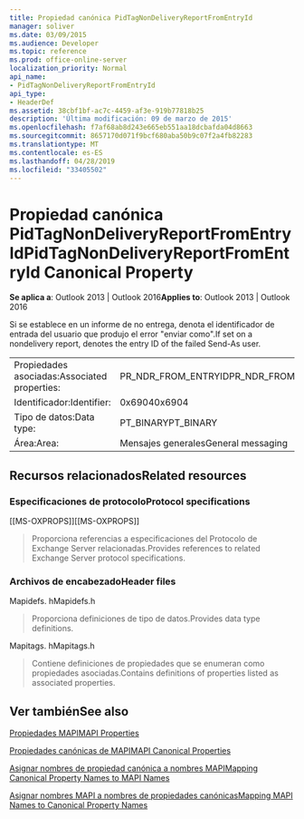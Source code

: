 ```yaml
---
title: Propiedad canónica PidTagNonDeliveryReportFromEntryId
manager: soliver
ms.date: 03/09/2015
ms.audience: Developer
ms.topic: reference
ms.prod: office-online-server
localization_priority: Normal
api_name:
- PidTagNonDeliveryReportFromEntryId
api_type:
- HeaderDef
ms.assetid: 38cbf1bf-ac7c-4459-af3e-919b77818b25
description: 'Última modificación: 09 de marzo de 2015'
ms.openlocfilehash: f7af68ab8d243e665eb551aa18dcbafda04d8663
ms.sourcegitcommit: 8657170d071f9bcf680aba50b9c07f2a4fb82283
ms.translationtype: MT
ms.contentlocale: es-ES
ms.lasthandoff: 04/28/2019
ms.locfileid: "33405502"
---
```

# <a name="pidtagnondeliveryreportfromentryid-canonical-property"></a><span data-ttu-id="dfa5d-103">Propiedad canónica PidTagNonDeliveryReportFromEntryId</span><span class="sxs-lookup"><span data-stu-id="dfa5d-103">PidTagNonDeliveryReportFromEntryId Canonical Property</span></span>

  
  
<span data-ttu-id="dfa5d-104">**Se aplica a**: Outlook 2013 | Outlook 2016</span><span class="sxs-lookup"><span data-stu-id="dfa5d-104">**Applies to**: Outlook 2013 | Outlook 2016</span></span> 
  
<span data-ttu-id="dfa5d-105">Si se establece en un informe de no entrega, denota el identificador de entrada del usuario que produjo el error "enviar como".</span><span class="sxs-lookup"><span data-stu-id="dfa5d-105">If set on a nondelivery report, denotes the entry ID of the failed Send-As user.</span></span>
  
|||
|:-----|:-----|
|<span data-ttu-id="dfa5d-106">Propiedades asociadas:</span><span class="sxs-lookup"><span data-stu-id="dfa5d-106">Associated properties:</span></span>  <br/> |<span data-ttu-id="dfa5d-107">PR_NDR_FROM_ENTRYID</span><span class="sxs-lookup"><span data-stu-id="dfa5d-107">PR_NDR_FROM_ENTRYID</span></span>  <br/> |
|<span data-ttu-id="dfa5d-108">Identificador:</span><span class="sxs-lookup"><span data-stu-id="dfa5d-108">Identifier:</span></span>  <br/> |<span data-ttu-id="dfa5d-109">0x6904</span><span class="sxs-lookup"><span data-stu-id="dfa5d-109">0x6904</span></span>  <br/> |
|<span data-ttu-id="dfa5d-110">Tipo de datos:</span><span class="sxs-lookup"><span data-stu-id="dfa5d-110">Data type:</span></span>  <br/> |<span data-ttu-id="dfa5d-111">PT_BINARY</span><span class="sxs-lookup"><span data-stu-id="dfa5d-111">PT_BINARY</span></span>  <br/> |
|<span data-ttu-id="dfa5d-112">Área:</span><span class="sxs-lookup"><span data-stu-id="dfa5d-112">Area:</span></span>  <br/> |<span data-ttu-id="dfa5d-113">Mensajes generales</span><span class="sxs-lookup"><span data-stu-id="dfa5d-113">General messaging</span></span>  <br/> |
   
## <a name="related-resources"></a><span data-ttu-id="dfa5d-114">Recursos relacionados</span><span class="sxs-lookup"><span data-stu-id="dfa5d-114">Related resources</span></span>

### <a name="protocol-specifications"></a><span data-ttu-id="dfa5d-115">Especificaciones de protocolo</span><span class="sxs-lookup"><span data-stu-id="dfa5d-115">Protocol specifications</span></span>

<span data-ttu-id="dfa5d-116">[[MS-OXPROPS]]</span><span class="sxs-lookup"><span data-stu-id="dfa5d-116">[[MS-OXPROPS]]</span></span> 
  
> <span data-ttu-id="dfa5d-117">Proporciona referencias a especificaciones del Protocolo de Exchange Server relacionadas.</span><span class="sxs-lookup"><span data-stu-id="dfa5d-117">Provides references to related Exchange Server protocol specifications.</span></span>
    
### <a name="header-files"></a><span data-ttu-id="dfa5d-118">Archivos de encabezado</span><span class="sxs-lookup"><span data-stu-id="dfa5d-118">Header files</span></span>

<span data-ttu-id="dfa5d-119">Mapidefs. h</span><span class="sxs-lookup"><span data-stu-id="dfa5d-119">Mapidefs.h</span></span>
  
> <span data-ttu-id="dfa5d-120">Proporciona definiciones de tipo de datos.</span><span class="sxs-lookup"><span data-stu-id="dfa5d-120">Provides data type definitions.</span></span>
    
<span data-ttu-id="dfa5d-121">Mapitags. h</span><span class="sxs-lookup"><span data-stu-id="dfa5d-121">Mapitags.h</span></span>
  
> <span data-ttu-id="dfa5d-122">Contiene definiciones de propiedades que se enumeran como propiedades asociadas.</span><span class="sxs-lookup"><span data-stu-id="dfa5d-122">Contains definitions of properties listed as associated properties.</span></span>
    
## <a name="see-also"></a><span data-ttu-id="dfa5d-123">Ver también</span><span class="sxs-lookup"><span data-stu-id="dfa5d-123">See also</span></span>



[<span data-ttu-id="dfa5d-124">Propiedades MAPI</span><span class="sxs-lookup"><span data-stu-id="dfa5d-124">MAPI Properties</span></span>](mapi-properties.md)
  
[<span data-ttu-id="dfa5d-125">Propiedades canónicas de MAPI</span><span class="sxs-lookup"><span data-stu-id="dfa5d-125">MAPI Canonical Properties</span></span>](mapi-canonical-properties.md)
  
[<span data-ttu-id="dfa5d-126">Asignar nombres de propiedad canónica a nombres MAPI</span><span class="sxs-lookup"><span data-stu-id="dfa5d-126">Mapping Canonical Property Names to MAPI Names</span></span>](mapping-canonical-property-names-to-mapi-names.md)
  
[<span data-ttu-id="dfa5d-127">Asignar nombres MAPI a nombres de propiedades canónicas</span><span class="sxs-lookup"><span data-stu-id="dfa5d-127">Mapping MAPI Names to Canonical Property Names</span></span>](mapping-mapi-names-to-canonical-property-names.md)

